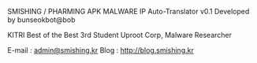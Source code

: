 SMISHING / PHARMING APK MALWARE IP Auto-Translator v0.1
Developed by bunseokbot@bob

KITRI Best of the Best 3rd Student
Uproot Corp, Malware Researcher

E-mail : admin@smishing.kr
Blog   : http://blog.smishing.kr
